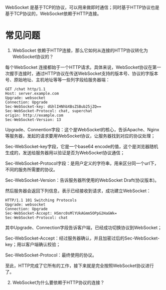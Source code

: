 
WebSocket 是基于TCP的协议，可以用来做即时通信；同时基于HTTP协议也是基于TCP协议的，WebSocket依赖于HTTP连接。

# 常见问题

1. WebSocket 依赖于HTTP连接，那么它如何从连接的HTTP协议转化为WebSocket协议的？

每个WebSocket 连接都始于一个HTTP请求。具体来说，WebSocket协议在第一次握手连接时，通过HTTP协议在传送WebSocket支持的版本号、协议的字版本号、原始地址、主机地址等等一些列字段给服务器端：

```
GET /chat http/1.1
Host: server.example.com
Upgrade: websocket
Connection: Upgrade
Sec-WebSocket-key: dGhlIHNhbXBsZSBub25jZQ==
Sec-WebSocket-Protocol: chat, superchat
origin: http://example.com
Sec-WebSocket-Version: 13
```

Upgrade、Connention字段：这个是WebSocket的核心，告诉Apache、Nginx等服务器，发起的请求要用WebSocket协议，让服务器找到对应的协议处理；

Sec-WebSocket-key字段，它是一个base64 encode的值，这个是浏览器随机生成的，发送给服务器用以验证是否为WebSocket协议通信；

Sec-WebSocket-Protocol字段：是用户定义的字符串，用来区分同一个url下，不同的服务所需要的协议。

Sec-WebSocket-Version：告诉服务器所使用的WebSocket Draft(协议版本)。

然后服务器会返回下列信息，表示已经接收到请求，成功建立WebSocket：

```
HTTP/1.1 101 Switching Protocols
Upgrade: websocket
Connection: Upgrade
Sec-WebSocket-Accept: HSmrc0sMlYUkAGmm5OPpG2HaGWk=
Sec-WebSocket-Protocol: chat
```

其中Upgrade、Connection字段告诉客户端，已经成功切换协议到WebSocket；

Sec-WebSocket-Accept：经过服务器确认，并且加密过后的Sec-WebSocket-key；用以客户端确认校验；

Sec-WebSocket-Protocol：最终使用的协议。

至此，HTTP完成了它所有的工作，接下来就是完全按照WebSocket协议进行了。




2. WebSocket为什么要依赖于HTTP协议的连接？

